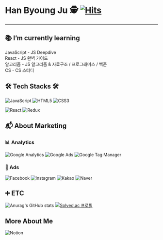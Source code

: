 # Han Byoung Ju 🕵️‍ [![Hits](https://hits.seeyoufarm.com/api/count/incr/badge.svg?url=https%3A%2F%2Fgithub.com%2FOneMoreBottlee&count_bg=%23FFBDBD&title_bg=%23FF8383&icon=awesomelists.svg&icon_color=%23000000&title=Hello+%21&edge_flat=false)](https://hits.seeyoufarm.com)

---

## 📚 I’m currently learning  
JavaScript - JS Deepdive  
React - JS 완벽 가이드  
알고리즘 - JS 알고리즘 & 자료구조 / 프로그래머스 / 백준  
CS - CS 스터디  

## 🛠️ Tech Stacks 🛠️
![JavaScript](https://img.shields.io/badge/JavaScript-F7DF1E.svg?&style=for-the-badge&logo=JavaScript&logoColor=white)
![HTML5](https://img.shields.io/badge/HTML5-E34F26.svg?&style=for-the-badge&logo=HTML5&logoColor=white)
![CSS3](https://img.shields.io/badge/CSS3-1572B6.svg?&style=for-the-badge&logo=CSS3&logoColor=white)

![React](https://img.shields.io/badge/React-61DAFB.svg?&style=for-the-badge&logo=React&logoColor=white)
![Redux](https://img.shields.io/badge/Redux-764ABC.svg?&style=for-the-badge&logo=Redux&logoColor=white)


## 📬 About Marketing 
### 📊 Analytics
![Google Analytics](https://img.shields.io/badge/GoogleAnalytics-E37400.svg?&style=for-the-badge&logo=GoogleAnalytics&logoColor=white)
![Google Ads](https://img.shields.io/badge/GoogleAds-4285F4.svg?&style=for-the-badge&logo=GoogleAds&logoColor=white)
![Google Tag Manager](https://img.shields.io/badge/GoogleTagManager-246FDB.svg?&style=for-the-badge&logo=GoogleTagManager&logoColor=white)
### 🎪 Ads
![Facebook](https://img.shields.io/badge/Facebook-1877F2.svg?&style=for-the-badge&logo=Facebook&logoColor=white)
![Instagram](https://img.shields.io/badge/Instagram-E4405F.svg?&style=for-the-badge&logo=Instagram&logoColor=white)
![Kakao](https://img.shields.io/badge/Kakao-FFCD00.svg?&style=for-the-badge&logo=Kakao&logoColor=white)
![Naver](https://img.shields.io/badge/Naver-03C75A.svg?&style=for-the-badge&logo=Naver&logoColor=white)


## ➕ ETC

![Anurag's GitHub stats](https://github-readme-stats.vercel.app/api?username=OneMoreBottlee&theme=dracula&show_icons=true)
[![Solved.ac 프로필](http://mazassumnida.wtf/api/v2/generate_badge?boj=OneMoreBottlee)](https://www.acmicpc.net/user/onemorebottlee)

## More About Me

![Notion](https://img.shields.io/badge/Notion-white.svg?&style=for-the-badge&logo=Notion&logoColor=black)

<!--
**OneMoreBottlee/OneMoreBottlee** is a ✨ _special_ ✨ repository because its `README.md` (this file) appears on your GitHub profile.

Here are some ideas to get you started:

- 🔭 I’m currently working on ...
- 🌱 I’m currently learning ...
- 👯 I’m looking to collaborate on ...
- 🤔 I’m looking for help with ...
- 💬 Ask me about ...
- 📫 How to reach me: ...
- 😄 Pronouns: ...
- ⚡ Fun fact: ...
-->
